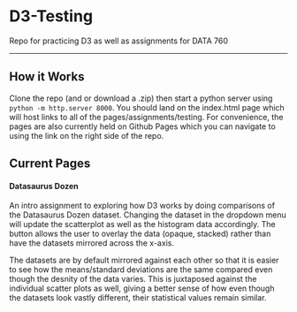 # D3-Testing

Repo for practicing D3 as well as assignments for DATA 760

***

## How it Works

Clone the repo (and or download a .zip) then start a python server using `python -m http.server 8000`. You should land on the index.html page which will host links to all of the pages/assignments/testing. For convenience, the pages are also currently held on Github Pages which you can navigate to using the link on the right side of the repo.

## Current Pages

#### Datasaurus Dozen

An intro assignment to exploring how D3 works by doing comparisons of the Datasaurus Dozen dataset. Changing the dataset in the dropdown menu will update the scatterplot as well as the histogram data accordingly. The button allows the user to overlay the data (opaque, stacked) rather than have the datasets mirrored across the x-axis. 

The datasets are by default mirrored against each other so that it is easier to see how the means/standard deviations are the same compared even though the desnity of the data varies. This is juxtaposed against the individual scatter plots as well, giving a better sense of how even though the datasets look vastly different, their statistical values remain similar. 
